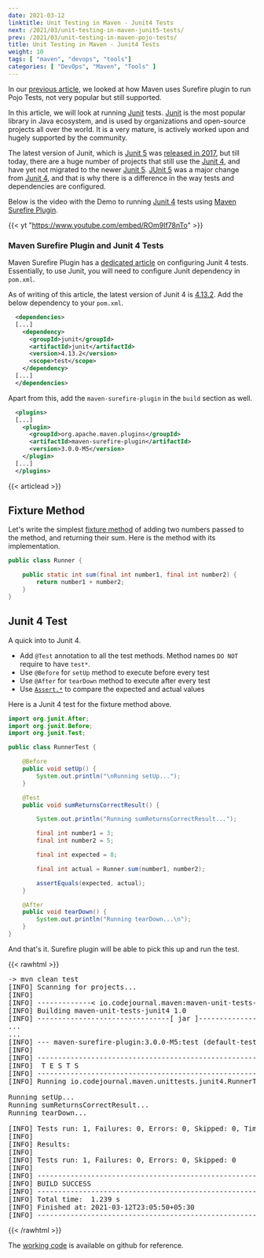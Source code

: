 ```yaml
---
date: 2021-03-12
linktitle: Unit Testing in Maven - Junit4 Tests
next: /2021/03/unit-testing-in-maven-junit5-tests/
prev: /2021/03/unit-testing-in-maven-pojo-tests/
title: Unit Testing in Maven - Junit4 Tests
weight: 10
tags: [ "maven", "devops", "tools"]
categories: [ "DevOps", "Maven", "Tools" ]
---
```



In our [previous article][1], we looked at how Maven uses Surefire plugin to run Pojo Tests, not very popular but still supported.

In this article, we will look at running [Junit][2] tests. [Junit][2] is the most popular library in Java ecosystem, and is used by organizations and open-source projects all over the world. It is a very mature, is actively worked upon and hugely supported by the community.

The latest version of Junit, which is [Junit 5][3] was [released in 2017][4], but till today, there are a huge number of projects that still use the [Junit 4][5], and have yet not migrated to the newer [Junit 5][3]. [JUnit 5][3] was a major change from [Junit 4][5], and that is why there is a difference in the way tests and dependencies are configured.

Below is the video with the Demo to running [Junit 4][5] tests using [Maven Surefire Plugin][6].

{{< yt "https://www.youtube.com/embed/ROm9If78nTo" >}}





### Maven Surefire Plugin and Junit 4 Tests

Maven Surefire Plugin has a [dedicated article][7] on configuring Junit 4 tests. Essentially, to use Junit, you will need to configure Junit dependency in `pom.xml`.

As of writing of this article, the latest version of Junit 4 is [4.13.2][8]. Add the below dependency to your `pom.xml`.

```xml
  <dependencies>
  [...]
    <dependency>
      <groupId>junit</groupId>
      <artifactId>junit</artifactId>
      <version>4.13.2</version>
      <scope>test</scope>
    </dependency>
  [...]
  </dependencies>
```

Apart from this, add the `maven-surefire-plugin` in the `build` section as well.

```xml
  <plugins>
  [...]
    <plugin>
      <groupId>org.apache.maven.plugins</groupId>
      <artifactId>maven-surefire-plugin</artifactId>
      <version>3.0.0-M5</version>
    </plugin>
  [...]
  </plugins>
```





{{< articlead >}}

## Fixture Method

Let's write the simplest [fixture method][9] of adding two numbers passed to the method, and returning their sum. Here is the method with its implementation.

```java
public class Runner {

    public static int sum(final int number1, final int number2) {
        return number1 + number2;
    }
}
```





## Junit 4 Test

A quick into to Junit 4.

- Add `@Test` annotation to all the test methods. Method names `DO NOT` require to have `test*`.
- Use `@Before` for `setUp` method to execute before every test
- Use `@After` for `tearDown` method to execute after every test
- Use [`Assert.*`][10] to compare the expected and actual values

Here is a Junit 4 test for the fixture method above.

```java
import org.junit.After;
import org.junit.Before;
import org.junit.Test;

public class RunnerTest {

    @Before
    public void setUp() {
        System.out.println("\nRunning setUp...");
    }

    @Test
    public void sumReturnsCorrectResult() {

        System.out.println("Running sumReturnsCorrectResult...");

        final int number1 = 3;
        final int number2 = 5;

        final int expected = 8;

        final int actual = Runner.sum(number1, number2);

        assertEquals(expected, actual);
    }

    @After
    public void tearDown() {
        System.out.println("Running tearDown...\n");
    }
}
```

And that's it. Surefire plugin will be able to pick this up and run the test.


{{< rawhtml >}}
<pre class="code-output">
-> mvn clean test
[INFO] Scanning for projects...
[INFO] 
[INFO] -------------< io.codejournal.maven:maven-unit-tests-junit4 >-------------
[INFO] Building maven-unit-tests-junit4 1.0
[INFO] --------------------------------[ jar ]---------------------------------
...
...
[INFO] --- maven-surefire-plugin:3.0.0-M5:test (default-test) @ maven-unit-tests-junit4 ---
[INFO] 
[INFO] -------------------------------------------------------
[INFO]  T E S T S
[INFO] -------------------------------------------------------
[INFO] Running io.codejournal.maven.unittests.junit4.RunnerTest

Running setUp...
Running sumReturnsCorrectResult...
Running tearDown...

[INFO] Tests run: 1, Failures: 0, Errors: 0, Skipped: 0, Time elapsed: 0.035 s - in io.codejournal.maven.unittests.junit4.RunnerTest
[INFO] 
[INFO] Results:
[INFO] 
[INFO] Tests run: 1, Failures: 0, Errors: 0, Skipped: 0
[INFO] 
[INFO] ------------------------------------------------------------------------
[INFO] BUILD SUCCESS
[INFO] ------------------------------------------------------------------------
[INFO] Total time:  1.239 s
[INFO] Finished at: 2021-03-12T23:05:50+05:30
[INFO] ------------------------------------------------------------------------
</pre>
{{< /rawhtml >}}

The [working code][11] is available on github for reference.


  [1]: /2021/03/unit-testing-in-maven-pojo-tests/
  [2]: https://junit.org/
  [3]: https://junit.org/junit5/
  [4]: https://junit.org/junit5/docs/5.0.0/user-guide/#release-notes-5.0.0
  [5]: https://junit.org/junit4/
  [6]: https://maven.apache.org/surefire/maven-surefire-plugin/index.html
  [7]: https://maven.apache.org/surefire/maven-surefire-plugin/examples/junit.html
  [8]: https://mvnrepository.com/artifact/junit/junit
  [9]: https://en.wikipedia.org/wiki/Test_fixture
 [10]: https://junit.org/junit4/javadoc/latest/org/junit/Assert.html
 [11]: https://github.com/the-code-journal/maven-for-beginners/tree/main/010-unit-tests-junit4/final

